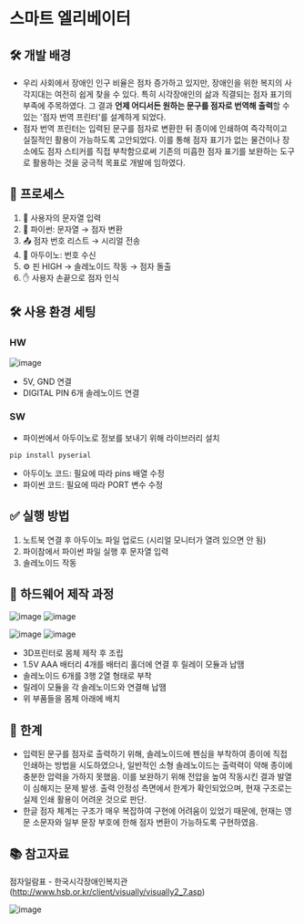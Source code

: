 # 스마트 엘리베이터
## 🛠️ 개발 배경
 - 우리 사회에서 장애인 인구 비율은 점차 증가하고 있지만, 장애인을 위한 복지의 사각지대는 여전히 쉽게 찾을 수 있다. 특히 시각장애인의 삶과 직결되는 점자 표기의 부족에 주목하였다.
 그 결과 **언제 어디서든 원하는 문구를 점자로 번역해 출력**할 수 있는 '점자 번역 프린터'를 설계하게 되었다.  
 - 점자 번역 프린터는 입력된 문구를 점자로 변환한 뒤 종이에 인쇄하여 즉각적이고 실질적인 활용이 가능하도록 고안되었다. 이를 통해 점자 표기가 없는 물건이나 장소에도 점자 스티커를 직접 부착함으로써 기존의 미흡한 점자 표기를 보완하는 도구로 활용하는 것을 궁극적 목표로 개발에 임하였다.  

## 🔁 프로세스

1. 📝 사용자의 문자열 입력  
2. 🐍 파이썬: 문자열 → 점자 변환  
3. 📤 점자 번호 리스트 → 시리얼 전송  
4. 🧠 아두이노: 번호 수신  
5. ⚙️ 핀 HIGH → 솔레노이드 작동 → 점자 돌출  
6. ✋ 사용자 손끝으로 점자 인식

## 🛠️ 사용 환경 세팅
### HW
![image](https://github.com/user-attachments/assets/6f5a1a7b-1715-4d97-b8a0-a25e3f4411ce)
- 5V, GND 연결
- DIGITAL PIN 6개 솔레노이드 연결

### SW
- 파이썬에서 아두이노로 정보를 보내기 위해 라이브러리 설치  
  
 ```pip install pyserial```

- 아두이노 코드: 필요에 따라 pins 배열 수정
- 파이썬 코드: 필요에 따라 PORT 변수 수정

## ✅ 실행 방법
1. 노트북 연결 후 아두이노 파일 업로드 (시리얼 모니터가 열려 있으면 안 됨)
2. 파이참에서 파이썬 파일 실행 후 문자열 입력
3. 솔레노이드 작동

## 🔩 하드웨어 제작 과정
![image](https://github.com/user-attachments/assets/07178ada-bafa-47cc-a50a-4bc741d99e6f)
![image](https://github.com/user-attachments/assets/780c4e79-0fc2-46d3-b10c-63022de0d02b)

![image](https://github.com/user-attachments/assets/c9c3ad43-f512-47d1-bd7b-18b3fea5631f)
![image](https://github.com/user-attachments/assets/5bd896d2-0d3c-4b73-8453-5fea8d48b1d5)

- 3D프린터로 몸체 제작 후 조립
- 1.5V AAA 배터리 4개를 배터리 홀더에 연결 후 릴레이 모듈과 납땜
- 솔레노이드 6개를 3행 2열 형태로 부착
- 릴레이 모듈을 각 솔레노이드와 연결해 납땜
- 위 부품들을 몸체 아래에 배치 


## 🧩 한계
- 입력된 문구를 점자로 출력하기 위해, 솔레노이드에 펜심을 부착하여 종이에 직접 인쇄하는 방법을 시도하였으나, 일반적인 소형 솔레노이드는 출력력이 약해 종이에 충분한 압력을 가하지 못했음. 이를 보완하기 위해 전압을 높여 작동시킨 결과 발열이 심해지는 문제 발생. 출력 안정성 측면에서 한계가 확인되었으며, 현재 구조로는 실제 인쇄 활용이 어려운 것으로 판단.
- 한글 점자 체계는 구조가 매우 복잡하여 구현에 어려움이 있었기 때문에, 현재는 영문 소문자와 일부 문장 부호에 한해 점자 변환이 가능하도록 구현하였음.
  
## 📚 참고자료
점자일람표 - 한국시각장애인복지관 (http://www.hsb.or.kr/client/visually/visually2_7.asp)

![image](https://github.com/user-attachments/assets/fd2986c2-bce5-44db-9058-67bc18e1bf90)
